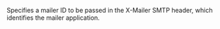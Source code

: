 Specifies a mailer ID to be passed in the X-Mailer SMTP header, which identifies the mailer
application.

